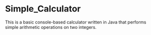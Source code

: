 # Simple_Calculator
This is a basic console-based calculator written in Java that performs simple arithmetic operations on two integers.
